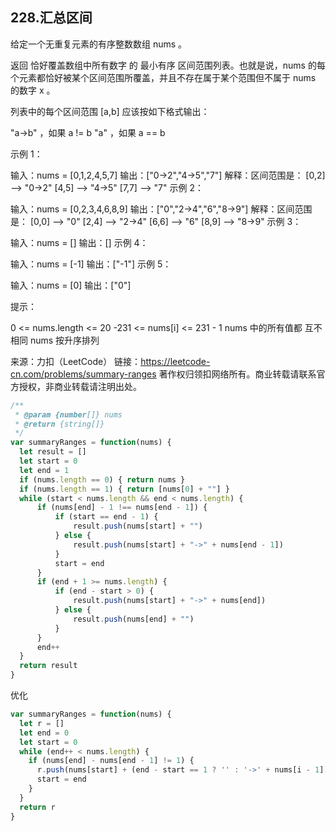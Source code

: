 ## 228.汇总区间

给定一个无重复元素的有序整数数组 nums 。

返回 恰好覆盖数组中所有数字 的 最小有序 区间范围列表。也就是说，nums 的每个元素都恰好被某个区间范围所覆盖，并且不存在属于某个范围但不属于 nums 的数字 x 。

列表中的每个区间范围 [a,b] 应该按如下格式输出：

"a->b" ，如果 a != b
"a" ，如果 a == b
 

示例 1：

输入：nums = [0,1,2,4,5,7]
输出：["0->2","4->5","7"]
解释：区间范围是：
[0,2] --> "0->2"
[4,5] --> "4->5"
[7,7] --> "7"
示例 2：

输入：nums = [0,2,3,4,6,8,9]
输出：["0","2->4","6","8->9"]
解释：区间范围是：
[0,0] --> "0"
[2,4] --> "2->4"
[6,6] --> "6"
[8,9] --> "8->9"
示例 3：

输入：nums = []
输出：[]
示例 4：

输入：nums = [-1]
输出：["-1"]
示例 5：

输入：nums = [0]
输出：["0"]
 

提示：

0 <= nums.length <= 20
-231 <= nums[i] <= 231 - 1
nums 中的所有值都 互不相同
nums 按升序排列

来源：力扣（LeetCode）
链接：https://leetcode-cn.com/problems/summary-ranges
著作权归领扣网络所有。商业转载请联系官方授权，非商业转载请注明出处。

```js
/**
 * @param {number[]} nums
 * @return {string[]}
 */
var summaryRanges = function(nums) {
  let result = []
  let start = 0
  let end = 1
  if (nums.length == 0) { return nums }
  if (nums.length == 1) { return [nums[0] + ""] }
  while (start < nums.length && end < nums.length) {
      if (nums[end] - 1 !== nums[end - 1]) {
          if (start == end - 1) {
              result.push(nums[start] + "")
          } else {
              result.push(nums[start] + "->" + nums[end - 1])
          }
          start = end
      }
      if (end + 1 >= nums.length) {
          if (end - start > 0) {
              result.push(nums[start] + "->" + nums[end])
          } else {
              result.push(nums[end] + "")
          }
      }
      end++
  }
  return result
}
```

优化
```js
var summaryRanges = function(nums) {
  let r = []
  let end = 0
  let start = 0
  while (end++ < nums.length) {
    if (nums[end] - nums[end - 1] != 1) {
      r.push(nums[start] + (end - start == 1 ? '' : '->' + nums[i - 1]))
      start = end
    }
  }
  return r
}
```

